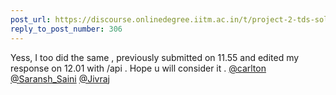 ```yaml
---
post_url: https://discourse.onlinedegree.iitm.ac.in/t/project-2-tds-solver-discussion-thread/169029/321
reply_to_post_number: 306
---
```

Yess, I too did the same , previously submitted on 11.55 and edited my response on 12.01 with /api . Hope u will consider it . [@carlton](/u/carlton) [@Saransh\_Saini](/u/saransh_saini) [@Jivraj](/u/jivraj)